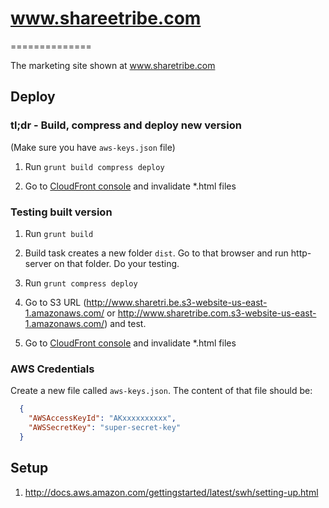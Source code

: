 # www.shareetribe.com
==============

The marketing site shown at www.sharetribe.com

## Deploy

### tl;dr - Build, compress and deploy new version

(Make sure you have `aws-keys.json` file)

1. Run `grunt build compress deploy`

1. Go to [CloudFront console](https://console.aws.amazon.com/cloudfront/home) and invalidate *.html files

### Testing built version

1. Run `grunt build`

1. Build task creates a new folder `dist`. Go to that browser and run http-server on that folder. Do your testing.

1. Run `grunt compress deploy`

1. Go to S3 URL (http://www.sharetri.be.s3-website-us-east-1.amazonaws.com/ or http://www.sharetribe.com.s3-website-us-east-1.amazonaws.com/) and test.

1. Go to [CloudFront console](https://console.aws.amazon.com/cloudfront/home) and invalidate *.html files

### AWS Credentials

Create a new file called `aws-keys.json`. The content of that file should be:

```json
  {
    "AWSAccessKeyId": "AKxxxxxxxxxx",
    "AWSSecretKey": "super-secret-key"
  }
```

## Setup

1. http://docs.aws.amazon.com/gettingstarted/latest/swh/setting-up.html
